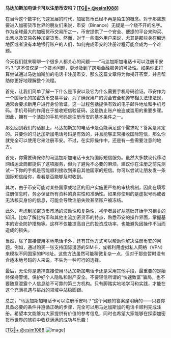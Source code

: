 **马达加斯加电话卡可以注册币安吗？[[TG💪+ @esim1088](https://t.me/s/esim1088)]**

在当今这个数字化飞速发展的时代，加密货币已经不再是陌生的概念。对于那些想要进入加密货币世界的朋友们来说，币安（Binance）无疑是一个绕不开的名字。作为全球最大的加密货币交易所之一，币安提供了一个安全、便捷的平台来购买、出售以及交易各种加密货币。然而，对于一些海外用户来说，尤其是那些身在偏远地区或者没有本地银行账户的人们，如何完成币安的注册过程可能会成为一个难题。

今天我们就来聊聊一个很多人都关心的问题——“马达加斯加电话卡可以注册币安吗？”这不仅仅是一个技术问题，更涉及到了跨境金融服务的可及性。如果你正打算尝试通过马达加斯加的电话卡注册币安，那么这篇文章将为你揭开答案，并且帮助你更好地理解整个流程。

首先，让我们简单了解一下什么是币安以及它为什么需要手机号码验证。币安作为一个国际化的加密货币交易平台，为了确保用户的资金安全和遵守相关法律法规，通常会要求新用户进行身份验证。这一过程包括提供有效的电子邮件地址和手机号码。手机号码的作用在于接收短信验证码，这是防止账户被盗或滥用的重要步骤。因此，拥有一个活跃的手机号码是注册币安的基本条件之一。

那么回到我们的话题上，马达加斯加的电话卡是否能满足这个需求呢？答案是肯定的。只要你的马达加斯加电话号码是有效的，并且能够正常接收国际短信，那么你就完全可以使用它来注册币安。不过，在实际操作中，还是有一些需要注意的地方。

首先，你需要确保你的马达加斯加电话卡支持国际短信服务。虽然大多数现代移动网络运营商都提供了这项服务，但为了避免不必要的麻烦，建议你在注册之前先测试一下你的手机是否能顺利接收到来自其他国家的短信。你可以尝试让朋友发一条国际短信给你，看看是否能够及时收到。

其次，由于币安可能对某些国家或地区的用户实施更严格的审核机制，因此在填写注册信息时，务必保证所有资料的真实性和准确性。如果你使用的是虚拟号码或者无法核实身份的信息，可能会导致注册失败甚至账户被冻结。

此外，考虑到加密货币市场的波动性和复杂性，初学者最好从基础开始学习相关的知识。比如了解比特币和其他主流加密货币的特点，熟悉币安的操作界面，掌握基本的安全防护措施等。这样不仅能提高自己的投资成功率，也能避免因操作不当而造成的损失。

当然，除了直接使用本地电话卡外，还有其他方式可以帮助你解决注册币安的问题。例如，通过购买一张支持国际漫游的SIM卡，或者利用虚拟私人网络（VPN）来模拟不同国家的IP地址。这些方法虽然可能稍微复杂一点，但对于那些暂时没有合适本地号码的人来说，不失为一种可行的选择。

最后，无论你是选择直接使用马达加斯加电话卡还是采用其他手段，最重要的是始终保持警惕，保护好个人隐私和财产安全。不要轻信所谓的“快速致富”骗局，也不要随意泄露个人信息给不可靠的第三方机构。只有脚踏实地地学习和实践，才能在这个充满机遇与挑战的领域中站稳脚跟。

总之，“马达加斯加电话卡可以注册币安吗？”这个问题的答案是明确的——只要你具备必要的条件并遵循正确的步骤，完全可以用马达加斯加的电话卡顺利完成注册。希望本文能够为大家提供有价值的参考信息，同时也希望大家能够在探索加密货币世界的旅程中收获满满的成功与乐趣！

[[TG💪+ @esim1088](https://t.me/s/esim1088) ![Image](https://i.postimg.cc/4NQfJmqS/Snipaste-2025-05-13-00-14-12.png)]